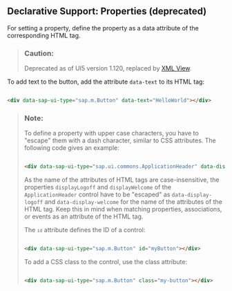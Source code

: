 <!-- loio91f161996f4d1014b6dd926db0e91070 -->

## Declarative Support: Properties \(deprecated\)

For setting a property, define the property as a data attribute of the corresponding HTML tag.

> ### Caution:  
> Deprecated as of UI5 version 1.120, replaced by [XML View](xml-view-91f2928.md).

To add text to the button, add the attribute `data-text` to its HTML tag:

```html

<div data-sap-ui-type="sap.m.Button" data-text="HelloWorld"></div>
```

> ### Note:  
> To define a property with upper case characters, you have to "escape" them with a dash character, similar to CSS attributes. The following code gives an example:
> 
> ```html
> 
> <div data-sap-ui-type="sap.ui.commons.ApplicationHeader" data-display-logoff="false" data-display-welcome="false"></div>
> ```
> 
> As the name of the attributes of HTML tags are case-insensitive, the properties `displayLogoff` and `displayWelcome` of the `ApplicationHeader` control have to be "escaped" as `data-display-logoff` and `data-display-welcome` for the name of the attributes of the HTML tag. Keep this in mind when matching properties, associations, or events as an attribute of the HTML tag.
> 
> The <code><code>id</code></code> attribute defines the ID of a control:
> 
> ```html
> 
> <div data-sap-ui-type="sap.m.Button" id="myButton"></div>
> ```
> 
> To add a CSS class to the control, use the class attribute:
> 
> ```html
> 
> <div data-sap-ui-type="sap.m.Button" class="my-button"></div>
> ```

